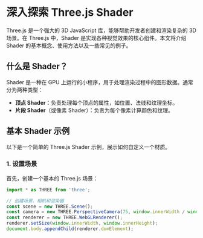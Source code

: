 # 深入探索 Three.js Shader

Three.js 是一个强大的 3D JavaScript 库，能够帮助开发者创建和渲染复杂的 3D 场景。在 Three.js 中，Shader 是实现各种视觉效果的核心组件。本文将介绍 Shader 的基本概念、使用方法以及一些常见的例子。

## 什么是 Shader？

Shader 是一种在 GPU 上运行的小程序，用于处理渲染过程中的图形数据。通常分为两种类型：
- **顶点 Shader**：负责处理每个顶点的属性，如位置、法线和纹理坐标。
- **片段 Shader**（或像素 Shader）：负责为每个像素计算颜色和纹理。

## 基本 Shader 示例

以下是一个简单的 Three.js Shader 示例，展示如何自定义一个材质。

### 1. 设置场景

首先，创建一个基本的 Three.js 场景：

```javascript
import * as THREE from 'three';

// 创建场景、相机和渲染器
const scene = new THREE.Scene();
const camera = new THREE.PerspectiveCamera(75, window.innerWidth / window.innerHeight, 0.1, 1000);
const renderer = new THREE.WebGLRenderer();
renderer.setSize(window.innerWidth, window.innerHeight);
document.body.appendChild(renderer.domElement);
```